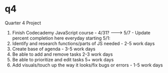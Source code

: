 # q4
Quarter 4 Project

1. Finish Codecademy JavaScript course - 4/31? ---> 5/7 - Update percent completion here everyday starting 5/1:
2. Identify and research functions/parts of JS needed - 2-5 work days
3. Create base of agenda - 3-5 work days
4. Be able to add and remove tasks 2-3 work days
5. Be able to prioritize and edit tasks 5+ work days
6. Add visuals/touch up the way it looks/fix bugs or errors - 1-5 work days
